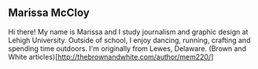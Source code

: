 ## Marissa McCloy

Hi there! My name is Marissa and I study journalism and graphic design at Lehigh University. Outside of school, I enjoy dancing, running, crafting and spending time outdoors. I'm originally from Lewes, Delaware. 
(Brown and White articles)[http://thebrownandwhite.com/author/mem220/]
